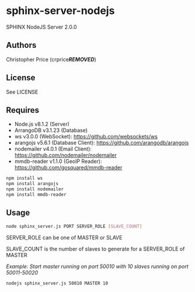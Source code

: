 # sphinx-server-nodejs
SPHINX NodeJS Server 2.0.0

## Authors
Christopher Price (crprice***REMOVED***)

## License
See LICENSE

## Requires
* Node.js v8.1.2 (Server)
* ArrangoDB v3.1.23 (Database)
* ws v3.0.0 (WebSocket): https://github.com/websockets/ws
* arangojs v5.6.1 (Database Client): https://github.com/arangodb/arangojs
* nodemailer v4.0.1 (Email Client): https://github.com/nodemailer/nodemailer
* mmdb-reader v1.1.0 (GeoIP Reader): https://github.com/gosquared/mmdb-reader
```bash
npm install ws
npm install arangojs
npm install nodemailer
npm install mmdb-reader
```

## Usage
```bash
node sphinx_server.js PORT SERVER_ROLE [SLAVE_COUNT]
``` 

SERVER_ROLE can be one of MASTER or SLAVE

SLAVE_COUNT is the number of slaves to generate for a SERVER_ROLE of MASTER

*Example: Start master running on port 50010 with 10 slaves running on port 50011-50020*
```bash
nodejs sphinx_server.js 50010 MASTER 10 
```
